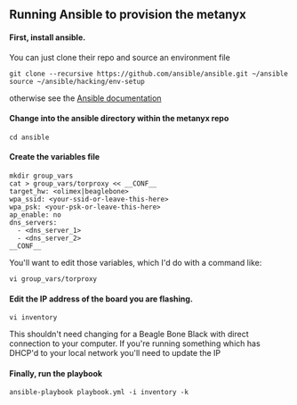 Running Ansible to provision the metanyx
----------------------------------------

#### First, install ansible. 
You can just clone their repo and source an environment file

```
git clone --recursive https://github.com/ansible/ansible.git ~/ansible
source ~/ansible/hacking/env-setup
```

otherwise see the [Ansible documentation](http://docs.ansible.com/intro_installation.html)

#### Change into the ansible directory within the metanyx repo
```
cd ansible
```

#### Create the variables file
```
mkdir group_vars
cat > group_vars/torproxy << __CONF__
target_hw: <olimex|beaglebone>
wpa_ssid: <your-ssid-or-leave-this-here>
wpa_psk: <your-psk-or-leave-this-here>
ap_enable: no
dns_servers: 
  - <dns_server_1>
  - <dns_server_2>
__CONF__
```
You'll want to edit those variables, which I'd do with a command like:
```
vi group_vars/torproxy
```

#### Edit the IP address of the board you are flashing.

```
vi inventory
```

This shouldn't need changing for a Beagle Bone Black with direct connection to your computer.
If you're running something which has DHCP'd to your local network you'll need to update the IP

#### Finally, run the playbook
```
ansible-playbook playbook.yml -i inventory -k
```
